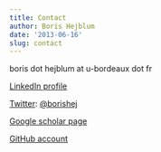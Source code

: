 ```yaml
---
title: Contact
author: Boris Hejblum
date: '2013-06-16'
slug: contact
---
```


boris dot hejblum at u-bordeaux dot fr

[LinkedIn profile](http://fr.linkedin.com/pub/boris-hejblum/38/34b/879/en)

[Twitter](https://twitter.com/borishej): [@borishej](https://twitter.com/borishej)

[Google scholar page](http://scholar.google.com/citations?sortby=pubdate&hl=fr&user=xU72YmYAAAAJ&view_op=list_works)

[GitHub account](https://github.com/borishejblum)

